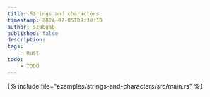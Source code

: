 ```yaml
---
title: Strings and characters
timestamp: 2024-07-05T09:30:10
author: szabgab
published: false
description:
tags:
    - Rust
todo:
    - TODO
---
```


{% include file="examples/strings-and-characters/src/main.rs" %}

